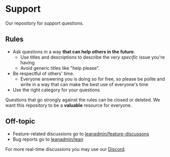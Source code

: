 # Support

Our repository for support questions.

## Rules

- Ask questions in a way **that can help others in the future**.
    - Use titles and descriptions to describe the *very specific* issue you're having
    - Avoid generic titles like "help please".
- Be respectful of others' time.
    - Everyone answering you is doing so for free, so please be polite and write in a way that can make the best use of everyone's time
- Use the right category for your questions

Questions that go strongly against the rules can be closed or deleted. We want this repository to be a **valuable** resource for everyone.

## Off-topic

- Feature-related discussions go to [leanadmin/feature-discussons](https://github.com/leanadmin/feature-discussions)
- Bug reports go to [leanadmin/lean](https://github.com/leanadmin/lean)

For more real-time discussions you may use our [Discord](https://lean-admin.dev/discord).
